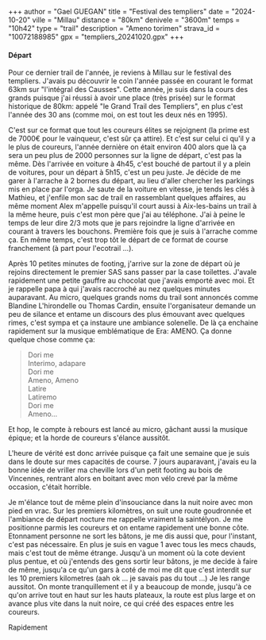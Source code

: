 +++
author = "Gael GUEGAN"
title = "Festival des templiers"
date = "2024-10-20"
ville = "Millau"
distance = "80km"
denivele = "3600m"
temps = "10h42"
type = "trail"
description = "Ameno torimen"
strava_id = "10072188985"
gpx = "templiers_20241020.gpx"
+++

#### Départ

Pour ce dernier trail de l'année, je reviens à Millau sur le festival des templiers. J'avais pu découvrir le coin l'année passée en courant le format 63km sur "l'intégral des Causses". Cette année, je suis dans la cours des grands puisque j'ai réussi à avoir une place (très prisée) sur le format historique de 80km: appelé "le Grand Trail des Templiers", en plus c'est l'année des 30 ans (comme moi, on est tout les deux nés en 1995).

C'est sur ce format que tout les coureurs élites se rejoignent (la prime est de 7000€ pour le vainqueur, c'est sûr ça attire). Et c'est sur celui ci qu'il y a le plus de coureurs, l'année dernière on était environ 400 alors que là ça sera un peu plus de 2000 personnes sur la ligne de départ, c'est pas la même. Dès l'arrivée en voiture à 4h45, c'est bouché de partout il y a plein de voitures, pour un départ à 5h15, c'est un peu juste. Je décide de me garer à l'arrache à 2 bornes du départ, au lieu d'aller chercher les parkings mis en place par l'orga. Je saute de la voiture en vitesse, je tends les clés à Mathieu, et j'enfile mon sac de trail en rassemblant quelques affaires, au même moment Alex m'appelle puisqu'il court aussi à Aix-les-bains un trail à la même heure, puis c'est mon père que j'ai au téléphone. J'ai à peine le temps de leur dire 2/3 mots que je pars rejoindre la ligne d'arrivée en courant à travers les bouchons. Première fois que je suis à l'arrache comme ça. En même temps, c'est trop tôt le départ de ce format de course franchement (à part pour l'ecotrail ...).

Après 10 petites minutes de footing, j'arrive sur la zone de départ où je rejoins directement le premier SAS sans passer par la case toilettes. J'avale rapidement une petite gauffre au chocolat que j'avais emporté avec moi. Et je rappelle papa à qui j'avais raccroché au nez quelques minutes auparavant. Au micro, quelques grands noms du trail sont annoncés comme Blandine L'hirondelle ou Thomas Cardin, ensuite l'organisateur demande un peu de silance et entame un discours des plus émouvant avec quelques rimes, c'est sympa et ça instaure une ambiance solenelle. De là ça enchaine rapidement sur la musique emblématique de Era: AMENO. Ça donne quelque chose comme ça:

> Dori me  
> Interimo, adapare  
> Dori me  
> Ameno, Ameno  
> Latire  
> Latiremo  
> Dori me  
> Ameno...

Et hop, le compte à rebours est lancé au micro, gâchant aussi la musique épique; et la horde de coureurs s'élance aussitôt.

L'heure de vérité est donc arrivée puisque ça fait une semaine que je suis dans le doute sur mes capacités de course. 7 jours auparavant, j'avais eu la bonne idée de vriller ma cheville lors d'un petit footing au bois de Vincennes, rentrant alors en boitant avec mon vélo crevé par la même occasion, c'était horrible.

Je m'élance tout de même plein d'insouciance dans la nuit noire avec mon pied en vrac. Sur les premiers kilomètres, on suit une route goudronnée et l'ambiance de départ nocture me rappelle vraiment la saintélyon. Je me positionne parmis les coureurs et on entame rapidement une bonne côte. Etonnament personne ne sort les bâtons, je me dis aussi que, pour l'instant, c'est pas nécessaire. En plus je suis en vague 1 avec tous les mecs chauds, mais c'est tout de même étrange. Jusqu'à un moment où la cote devient plus pentue, et où j'entends des gens sortir leur bâtons, je me decide à faire de même, jusqu'a ce qu'un gars à coté de moi me dit que c'est interdit sur les 10 premiers kilometres (aah ok ... je savais pas du tout ...) Je les range aussitot. On monte tranquillement et il y a beaucoup de monde, jusqu'à ce qu'on arrive tout en haut sur les hauts plateaux, la route est plus large et on avance plus vite dans la nuit noire, ce qui créé des espaces entre les coureurs.

Rapidement